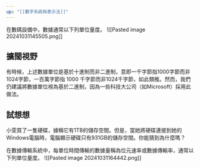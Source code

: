 ```yaml
---
up: "[[數字系統與表示法]]"
---
```


在數碼設備中，數據通常以下列單位量度。
![[Pasted image 20241031145505.png]]
## 擴闊視野
有時候，上述數據單位是基於十進制而非二進制，意即一千字節指1000字節而非1024字節，一百萬字節指 1000 千字節而非1024千字節，如此類推。然而，我們仍建議將數據單位視為基於二進制，因為一些科技大公司（如Microsoft）採用此做法。

## 試想想
小雯買了一隻硬碟，據稱它有1TB的儲存空間。但是，當她將硬碟連接到她的Windows電腦時，電腦顯示硬碟只有931GB的儲存空間。你能猜到為什麼嗎？

在數據傳輸系統中，每單位時間傳輸的數據量稱為位元速率或數據傳輸率，通常以下列單位量度。
![[Pasted image 20241031164442.png]]

